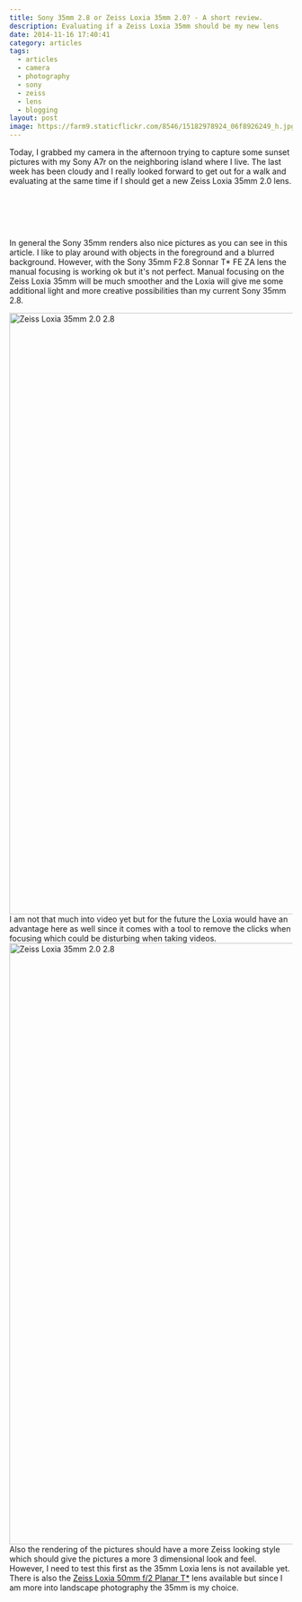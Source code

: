 ```yaml
---
title: Sony 35mm 2.8 or Zeiss Loxia 35mm 2.0? - A short review.
description: Evaluating if a Zeiss Loxia 35mm should be my new lens
date: 2014-11-16 17:40:41
category: articles
tags:
  - articles
  - camera
  - photography
  - sony
  - zeiss
  - lens
  - blogging
layout: post
image: https://farm9.staticflickr.com/8546/15182978924_06f8926249_h.jpg
---
```


Today, I grabbed my camera in the afternoon trying to capture some sunset pictures with my Sony A7r on the neighboring island where I live. The last week has been cloudy and I really looked forward to get out for a walk and evaluating at the same time if I should get a new Zeiss Loxia 35mm 2.0 lens.

<amp-img src="https://farm9.staticflickr.com/8546/15182978924_06f8926249_h.jpg" layout="responsive" width="1600" height="1068" alt="Zeiss Loxia 35mm 2.0 2.8"></amp-img>
<br>
<!--more-->

<br>
<script src="//z-na.amazon-adsystem.com/widgets/onejs?MarketPlace=US&adInstanceId=cc781bfd-577f-4efb-9da6-75cb9fc7d1c2"></script>
<br>


In general the Sony 35mm renders also nice pictures as you can see in this article. I like to play around with objects in the foreground and a blurred background. However, with the Sony 35mm F2.8 Sonnar T* FE ZA lens the manual focusing is working ok but it's not perfect. Manual focusing on the Zeiss Loxia 35mm will be much smoother and the Loxia will give me some additional light and more creative possibilities than my current Sony 35mm 2.8.

<a href="https://www.flickr.com/photos/90204224@N07/15183478053"><img src="https://farm9.staticflickr.com/8609/15183478053_5619ab8d40_h.jpg" width="1600" height="1068" alt="Zeiss Loxia 35mm 2.0 2.8"></a>
I am not that much into video yet but for the future the Loxia would have an advantage here as well since it comes with a tool to remove the clicks when focusing which could be disturbing when taking videos.
<a href="https://www.flickr.com/photos/90204224@N07/15617533168"><img src="https://farm8.staticflickr.com/7470/15617533168_e55b7ed8c3_h.jpg" width="1600" height="1068" alt="Zeiss Loxia 35mm 2.0 2.8"></a>
Also the rendering of the pictures should have a more Zeiss looking style which should give the pictures a more 3 dimensional look and feel. However, I need to test this first as the 35mm Loxia lens is not available yet. There is also the [Zeiss Loxia 50mm f/2 Planar T*](http://amzn.to/11bfg1A) lens available but since I am more into landscape photography the 35mm is my choice.
